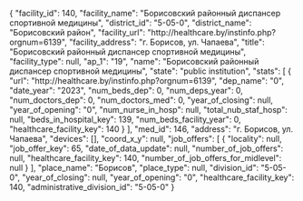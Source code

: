 {
    "facility_id": 140,
    "facility_name": "Борисовский районный диспансер спортивной медицины",
    "district_id": "5-05-0",
    "district_name": "Борисовский район",
    "facility_url": "http:\/\/healthcare.by\/instinfo.php?orgnum=6139",
    "facility_address": "г. Борисов, ул. Чапаева",
    "title": "Борисовский районный диспансер спортивной медицины",
    "facility_type": null,
    "ap_1": "19",
    "name": "Борисовский районный диспансер спортивной медицины",
    "state": "public institution",
    "stats": [
        {
            "url": "http:\/\/healthcare.by\/instinfo.php?orgnum=6139",
            "dep_name": "0",
            "date_year": "2023",
            "num_beds_dep": 0,
            "num_deps_year": 0,
            "num_doctors_dep": 0,
            "num_doctors_med": 0,
            "year_of_closing": null,
            "year_of_opening": "0",
            "num_nurse_in_hosp": null,
            "total_nub_staf_hosp": null,
            "beds_in_hospital_key": 139,
            "num_beds_facility_year": 0,
            "healthcare_facility_key": 140
        }
    ],
    "med_id": 146,
    "address": "г. Борисов, ул. Чапаева",
    "devices": [],
    "coord_x_y": null,
    "job_offers": [
        {
            "locality": null,
            "job_offer_key": 65,
            "date_of_data_update": null,
            "number_of_job_offers": null,
            "healthcare_facility_key": 140,
            "number_of_job_offers_for_midlevel": null
        }
    ],
    "place_name": "Борисов",
    "place_type": null,
    "division_id": "5-05-0",
    "year_of_closing": null,
    "year_of_opening": "0",
    "healthcare_facility_key": 140,
    "administrative_division_id": "5-05-0"
}